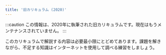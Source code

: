 ```yaml
---
title: '旧カリキュラム (2020)'
---
```


:::caution
この情報は、2020年に執筆された旧カリキュラムです。現在はもうメンテナンスされていません。
:::

このカリキュラムで解説する内容は必要最小限にとどめてあります。課題を解きながら、不足する知識はインターネットを使用して調べる練習をしましょう。
